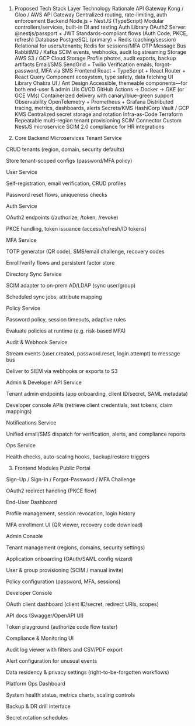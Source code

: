 1. Proposed Tech Stack
Layer	Technology	Rationale
API Gateway	Kong / Gloo / AWS API Gateway	Centralized routing, rate-limiting, auth enforcement
Backend	Node.js + NestJS (TypeScript)	Modular controllers/services, built-in DI and testing
Auth Library	OAuth2 Server: @nestjs/passport + JWT	Standards-compliant flows (Auth Code, PKCE, refresh)
Database	PostgreSQL (primary) + Redis (caching/session)	Relational for users/tenants; Redis for sessions/MFA OTP
Message Bus	RabbitMQ / Kafka	SCIM events, webhooks, audit log streaming
Storage	AWS S3 / GCP Cloud Storage	Profile photos, audit exports, backup artifacts
Email/SMS	SendGrid + Twilio	Verification emails, forgot-password, MFA via SMS
Frontend	React + TypeScript + React Router + React Query	Component ecosystem, type safety, data fetching
UI Library	Chakra UI / Ant Design	Accessible, themeable components—for both end-user & admin UIs
CI/CD	GitHub Actions → Docker → GKE (or GCE VMs)	Containerized delivery with canary/blue-green support
Observability	OpenTelemetry + Prometheus + Grafana	Distributed tracing, metrics, dashboards, alerts
Secrets/KMS	HashiCorp Vault / GCP KMS	Centralized secret storage and rotation
Infra-as-Code	Terraform	Repeatable multi-region tenant provisioning
SCIM Connector	Custom NestJS microservice	SCIM 2.0 compliance for HR integrations

2. Core Backend Microservices
Tenant Service

CRUD tenants (region, domain, security defaults)

Store tenant-scoped configs (password/MFA policy)

User Service

Self-registration, email verification, CRUD profiles

Password reset flows, uniqueness checks

Auth Service

OAuth2 endpoints (/authorize, /token, /revoke)

PKCE handling, token issuance (access/refresh/ID tokens)

MFA Service

TOTP generator (QR code), SMS/email challenge, recovery codes

Enroll/verify flows and persistent factor store

Directory Sync Service

SCIM adapter to on-prem AD/LDAP (sync user/group)

Scheduled sync jobs, attribute mapping

Policy Service

Password policy, session timeouts, adaptive rules

Evaluate policies at runtime (e.g. risk-based MFA)

Audit & Webhook Service

Stream events (user.created, password.reset, login.attempt) to message bus

Deliver to SIEM via webhooks or exports to S3

Admin & Developer API Service

Tenant admin endpoints (app onboarding, client ID/secret, SAML metadata)

Developer console APIs (retrieve client credentials, test tokens, claim mappings)

Notifications Service

Unified email/SMS dispatch for verification, alerts, and compliance reports

Ops Service

Health checks, auto-scaling hooks, backup/restore triggers

3. Frontend Modules
Public Portal

Sign-Up / Sign-In / Forgot-Password / MFA Challenge

OAuth2 redirect handling (PKCE flow)

End-User Dashboard

Profile management, session revocation, login history

MFA enrollment UI (QR viewer, recovery code download)

Admin Console

Tenant management (regions, domains, security settings)

Application onboarding (OAuth/SAML config wizard)

User & group provisioning (SCIM / manual invite)

Policy configuration (password, MFA, sessions)

Developer Console

OAuth client dashboard (client ID/secret, redirect URIs, scopes)

API docs (Swagger/OpenAPI UI)

Token playground (authorize code flow tester)

Compliance & Monitoring UI

Audit log viewer with filters and CSV/PDF export

Alert configuration for unusual events

Data residency & privacy settings (right-to-be-forgotten workflows)

Platform Ops Dashboard

System health status, metrics charts, scaling controls

Backup & DR drill interface

Secret rotation schedules

